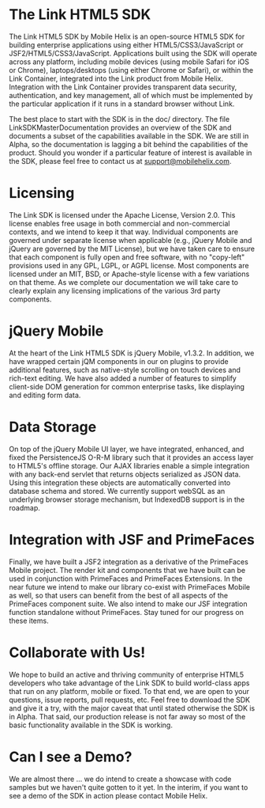 The Link HTML5 SDK
==================

The Link HTML5 SDK by Mobile Helix is an open-source HTML5 SDK for
building enterprise applications using either HTML5/CSS3/JavaScript or
JSF2/HTML5/CSS3/JavaScript. Applications built using the SDK will
operate across any platform, including mobile devices (using mobile
Safari for iOS or Chrome), laptops/desktops (using either Chrome or
Safari), or within the Link Container, integrated into the Link
product from Mobile Helix. Integration with the Link Container
provides transparent data security, authentication, and key
management, all of which must be implemented by the particular
application if it runs in a standard browser without Link.

The best place to start with the SDK is in the doc/ directory. The
file LinkSDKMasterDocumentation provides an overview of the SDK and
documents a subset of the capabilities available in the SDK. We are
still in Alpha, so the documentation is lagging a bit behind the
capabilities of the product. Should you wonder if a particular feature
of interest is available in the SDK, please feel free to contact us at
support@mobilehelix.com.

Licensing
=========

The Link SDK is licensed under the Apache License, Version 2.0. This
license enables free usage in both commercial and non-commercial
contexts, and we intend to keep it that way. Individual components are
governed under separate license when applicable (e.g., jQuery Mobile
and jQuery are governed by the MIT License), but we have taken care to
ensure that each component is fully open and free software, with no
"copy-left" provisions used in any GPL, LGPL, or AGPL license. Most
components are licensed under an MIT, BSD, or Apache-style license
with a few variations on that theme. As we complete our documentation
we will take care to clearly explain any licensing implications of the
various 3rd party components.

jQuery Mobile
=============

At the heart of the Link HTML5 SDK is jQuery Mobile, v1.3.2. In
addition, we have wrapped certain jQM components in our on plugins to
provide additional features, such as native-style scrolling on touch
devices and rich-text editing. We have also added a number of features
to simplify client-side DOM generation for common enterprise tasks,
like displaying and editing form data. 

Data Storage
============

On top of the jQuery Mobile UI layer, we have integrated, enhanced,
and fixed the PersistenceJS O-R-M library such that it provides an
access layer to HTML5's offline storage. Our AJAX libraries enable a
simple integration with any back-end servlet that returns objects
serialized as JSON data. Using this integration these objects are
automatically converted into database schema and stored. We currently
support webSQL as an underlying browser storage mechanism, but
IndexedDB support is in the roadmap.

Integration with JSF and PrimeFaces
===================================

Finally, we have built a JSF2 integration as a derivative of the
PrimeFaces Mobile project. The render kit and components that we have
built can be used in conjunction with PrimeFaces and PrimeFaces
Extensions. In the near future we intend to make our library co-exist
with PrimeFaces Mobile as well, so that users can benefit from the
best of all aspects of the PrimeFaces component suite. We also intend
to make our JSF integration function standalone without
PrimeFaces. Stay tuned for our progress on these items.

Collaborate with Us!
====================

We hope to build an active and thriving community of enterprise HTML5
developers who take advantage of the Link SDK to build world-class
apps that run on any platform, mobile or fixed. To that end, we are
open to your questions, issue reports, pull requests, etc. Feel free
to download the SDK and give it a try, with the major caveat that
until stated otherwise the SDK is in Alpha. That said, our production
release is not far away so most of the basic functionality available
in the SDK is working.

Can I see a Demo?
=================

We are almost there ... we do intend to create a showcase with code
samples but we haven't quite gotten to it yet. In the interim, if you
want to see a demo of the SDK in action please contact Mobile Helix.